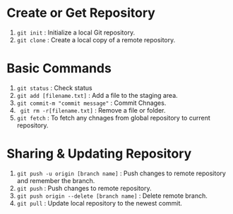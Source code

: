 # Create or Get Repository 

1) ```git init``` : Initialize a local Git repository.
2) ```git clone``` : Create a local copy of a remote repository.

#  Basic Commands
1) ```git status``` : Check status
2) ```git add [filename.txt]``` : Add a file to the staging area.
3) ```git commit-m "commit message"``` : Commit Chnages.
4) ``` git rm -r[filename.txt]``` : Remove a file or folder.
5) ```git fetch``` : To fetch any chnages from global repository to current repository.

# Sharing & Updating Repository
1) ```git push -u origin [branch name]``` : Push changes to remote repository and remember the branch.
2) ```git push``` : Push changes to remote repository.
3) ```git push origin --delete [branch name]``` : Delete remote branch.
4) ```git pull``` : Update local repository to the newest commit.
